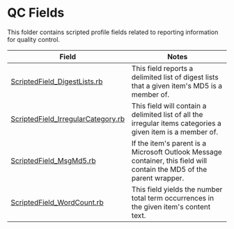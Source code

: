 QC Fields
============================

This folder contains scripted profile fields related to reporting information for quality control.

| Field | Notes |
|-------|-------|
| [ScriptedField_DigestLists.rb](https://github.com/Nuix/Scripted-Metadata-Profile-Fields/blob/master/Ruby/QC/ScriptedField_DigestLists.rb) | This field reports a delimited list of digest lists that a given item's MD5 is a member of.|
| [ScriptedField_IrregularCategory.rb](https://github.com/Nuix/Scripted-Metadata-Profile-Fields/blob/master/Ruby/QC/ScriptedField_IrregularCategory.rb) | This field will contain a delimited list of all the irregular items categories a given item is a member of.|
| [ScriptedField_MsgMd5.rb](https://github.com/Nuix/Scripted-Metadata-Profile-Fields/blob/master/Ruby/QC/ScriptedField_MsgMd5.rb) | If the item's parent is a Microsoft Outlook Message container, this field will contain the MD5 of the parent wrapper.|
| [ScriptedField_WordCount.rb](https://github.com/Nuix/Scripted-Metadata-Profile-Fields/blob/master/Ruby/QC/ScriptedField_WordCount.rb) | This field yields the number total term occurrences in the given item's content text.|
